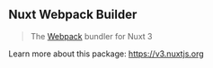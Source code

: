 ## Nuxt Webpack Builder

> The [Webpack](https://webpack.js.org) bundler for Nuxt 3

Learn more about this package: https://v3.nuxtjs.org
